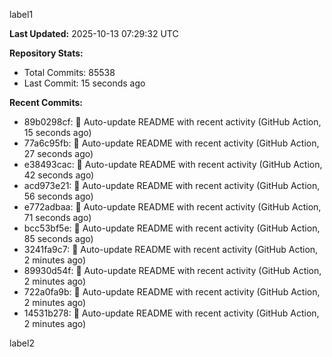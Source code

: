 
label1 
<!-- ACTIVITY_START -->
**Last Updated:** 2025-10-13 07:29:32 UTC

**Repository Stats:**
- Total Commits: 85538
- Last Commit: 15 seconds ago

**Recent Commits:**
- 89b0298cf: 🤖 Auto-update README with recent activity (GitHub Action, 15 seconds ago)
- 77a6c95fb: 🤖 Auto-update README with recent activity (GitHub Action, 27 seconds ago)
- e38493cac: 🤖 Auto-update README with recent activity (GitHub Action, 42 seconds ago)
- acd973e21: 🤖 Auto-update README with recent activity (GitHub Action, 56 seconds ago)
- e772adbaa: 🤖 Auto-update README with recent activity (GitHub Action, 71 seconds ago)
- bcc53bf5e: 🤖 Auto-update README with recent activity (GitHub Action, 85 seconds ago)
- 3241fa9c7: 🤖 Auto-update README with recent activity (GitHub Action, 2 minutes ago)
- 89930d54f: 🤖 Auto-update README with recent activity (GitHub Action, 2 minutes ago)
- 722a0fa9b: 🤖 Auto-update README with recent activity (GitHub Action, 2 minutes ago)
- 14531b278: 🤖 Auto-update README with recent activity (GitHub Action, 2 minutes ago)
<!-- ACTIVITY_END -->

label2
